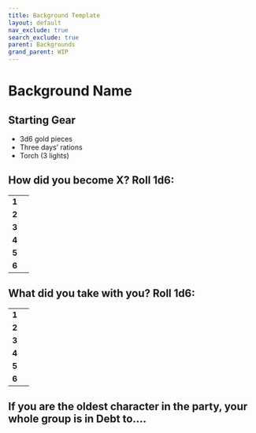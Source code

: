 ```yaml
---
title: Background Template
layout: default
nav_exclude: true
search_exclude: true
parent: Backgrounds
grand_parent: WIP
---
```



# Background Name

## Starting Gear

- 3d6 gold pieces
- Three days’ rations
- Torch (3 lights)

## How did you become X? Roll 1d6:

|       |     |
| ----- | --- |
| **1** |     |
| **2** |     |
| **3** |     |
| **4** |     |
| **5** |     |
| **6** |     |

## What did you take with you? Roll 1d6:

|       |     |
| ----- | --- |
| **1** |     |
| **2** |     |
| **3** |     |
| **4** |     |
| **5** |     |
| **6** |     |

## If you are the oldest character in the party, your whole group is in Debt to....